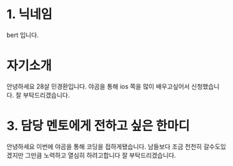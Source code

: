 # 1. 닉네임

bert 입니다. 


# 자기소개

안녕하세요 28살 민경환입니다.
야곰을 통해 ios 쪽을 많이 배우고싶어서 신청했습니다.
잘 부탁드리겠습니다.
 

# 3. 담당 멘토에게 전하고 싶은 한마디

안녕하세요
이번에 야곰을 통해 코딩을 접하게됐습니다.
남들보다 조금 천천히 갈수도있겠지만
그만큼 노력하고 열심히 하려고합니다
잘 부탁드리겠습니다.
